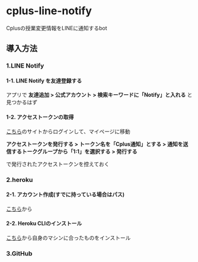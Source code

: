 # cplus-line-notify
Cplusの授業変更情報をLINEに通知するbot

## 導入方法

### 1.LINE Notify

#### 1-1. LINE Notify を友達登録する  

アプリで __友達追加 > 公式アカウント > 検索キーワードに「Notify」と入れる__ と見つかるはず

#### 1-2. アクセストークンの取得  

[こちら](https://notify-bot.line.me/)のサイトからログインして、マイページに移動  

__アクセストークンを発行する > トークン名を「Cplus通知」とする > 通知を送信するトークグループから「1:1」を選択する > 発行する__  

で発行されたアクセストークンを控えておく  

### 2.heroku

#### 2-1. アカウント作成(すでに持っている場合はパス)  

[こちら](https://jp.heroku.com/)から

#### 2-2. Heroku CLIのインストール  

[こちら](https://devcenter.heroku.com/articles/heroku-cli)から自身のマシンに合ったものをインストール  

### 3.GitHub  



